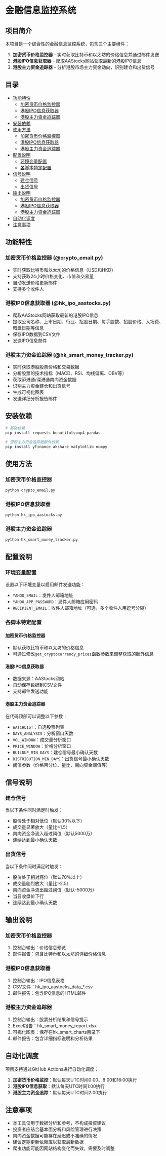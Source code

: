 # 金融信息监控系统

## 项目简介

本项目是一个综合性的金融信息监控系统，包含三个主要组件：

1. **加密货币价格监控器** - 实时获取比特币和以太坊的价格信息并通过邮件发送
2. **港股IPO信息获取器** - 爬取AAStocks网站获取最新的港股IPO信息
3. **港股主力资金追踪器** - 分析港股市场主力资金动向，识别建仓和出货信号

## 目录

- [功能特性](#功能特性)
  - [加密货币价格监控器](#加密货币价格监控器)
  - [港股IPO信息获取器](#港股ipo信息获取器)
  - [港股主力资金追踪器](#港股主力资金追踪器)
- [安装依赖](#安装依赖)
- [使用方法](#使用方法)
  - [加密货币价格监控器](#加密货币价格监控器-1)
  - [港股IPO信息获取器](#港股ipo信息获取器-1)
  - [港股主力资金追踪器](#港股主力资金追踪器-1)
- [配置说明](#配置说明)
  - [环境变量配置](#环境变量配置)
  - [各脚本特定配置](#各脚本特定配置)
- [信号说明](#信号说明)
  - [建仓信号](#建仓信号)
  - [出货信号](#出货信号)
- [输出说明](#输出说明)
  - [加密货币价格监控器](#加密货币价格监控器-2)
  - [港股IPO信息获取器](#港股ipo信息获取器-2)
  - [港股主力资金追踪器](#港股主力资金追踪器-2)
- [自动化调度](#自动化调度)
- [注意事项](#注意事项)

## 功能特性

### 加密货币价格监控器 (@crypto_email.py)
- 实时获取比特币和以太坊的价格信息（USD和HKD）
- 支持获取24小时价格变化、市值和交易量
- 自动发送价格更新邮件
- 支持多个收件人

### 港股IPO信息获取器 (@hk_ipo_aastocks.py)
- 爬取AAStocks网站获取最新的港股IPO信息
- 提取公司名称、上市日期、行业、招股日期、每手股数、招股价格、入场费、暗盘日期等信息
- 保存IPO数据到CSV文件
- 发送IPO信息邮件

### 港股主力资金追踪器 (@hk_smart_money_tracker.py)
- 实时获取港股股票价格和交易数据
- 分析股票的技术指标（MACD、RSI、均线偏离、OBV等）
- 获取沪港通/深港通南向资金数据
- 识别主力资金建仓和出货信号
- 生成可视化图表
- 发送详细分析报告邮件

## 安装依赖

```bash
# 基础依赖
pip install requests beautifulsoup4 pandas

# 港股主力资金追踪器额外依赖
pip install yfinance akshare matplotlib numpy
```

## 使用方法

### 加密货币价格监控器

```bash
python crypto_email.py
```

### 港股IPO信息获取器

```bash
python hk_ipo_aastocks.py
```

### 港股主力资金追踪器

```bash
python hk_smart_money_tracker.py
```

## 配置说明

### 环境变量配置

设置以下环境变量以启用邮件发送功能：

- `YAHOO_EMAIL`：发件人邮箱地址
- `YAHOO_APP_PASSWORD`：发件人邮箱应用密码
- `RECIPIENT_EMAIL`：收件人邮箱地址（可选，多个收件人用逗号分隔）

### 各脚本特定配置

#### 加密货币价格监控器

- 默认获取比特币和以太坊的价格信息
- 可通过修改`get_cryptocurrency_prices`函数参数来调整获取的额外信息

#### 港股IPO信息获取器

- 数据来源：AAStocks网站
- 自动保存数据到CSV文件
- 支持邮件发送功能

#### 港股主力资金追踪器

在代码顶部可以调整以下参数：

- `WATCHLIST`：自选股票列表
- `DAYS_ANALYSIS`：分析窗口天数
- `VOL_WINDOW`：成交量分析窗口
- `PRICE_WINDOW`：价格分析窗口
- `BUILDUP_MIN_DAYS`：建仓信号最小确认天数
- `DISTRIBUTION_MIN_DAYS`：出货信号最小确认天数
- 阈值参数（价格百分位、量比、南向资金阈值等）

## 信号说明

### 建仓信号

当以下条件同时满足时触发：

- 股价处于相对低位（默认30%以下）
- 成交量显著放大（量比>1.5）
- 南向资金净流入超过阈值（默认5000万）
- 连续达到最小确认天数

### 出货信号

当以下条件同时满足时触发：

- 股价处于相对高位（默认70%以上）
- 成交量剧烈放大（量比>2.5）
- 南向资金净流出超过阈值（默认-5000万）
- 当日收盘价下行
- 连续达到最小确认天数

## 输出说明

### 加密货币价格监控器

1. 控制台输出：价格信息预览
2. 邮件报告：包含比特币和以太坊的详细价格信息

### 港股IPO信息获取器

1. 控制台输出：IPO信息表格
2. CSV文件：hk_ipo_aastocks_data_\*.csv
3. 邮件报告：包含IPO信息的HTML邮件

### 港股主力资金追踪器

1. 控制台输出：股票分析结果和信号提示
2. Excel报告：hk_smart_money_report.xlsx
3. 可视化图表：保存在hk_smart_charts目录下
4. 邮件报告：包含详细指标说明和分析结果

## 自动化调度

项目支持通过GitHub Actions进行自动化调度：

1. **加密货币价格监控**：默认每天UTC时间0:00、8:00和16:00执行
2. **港股IPO信息获取**：默认每天UTC时间1:00执行
3. **港股主力资金追踪**：默认每天UTC时间2:00执行

## 注意事项

- 本工具仅用于数据分析和参考，不构成投资建议
- 投资者应结合基本面分析和风险管理进行决策
- 南向资金数据可能存在延迟或不准确的情况
- 建议定期更新依赖库以获取最新数据
- 爬虫功能可能因网站结构变化而失效，需要及时调整